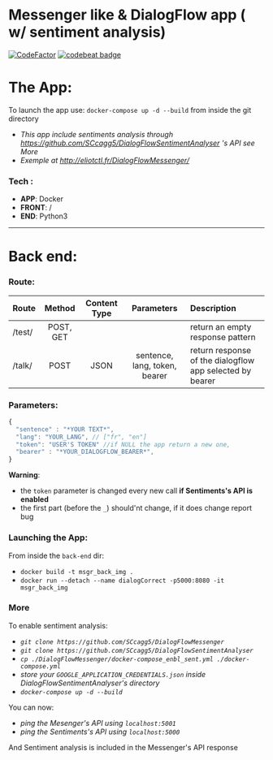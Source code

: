 # Messenger like & DialogFlow app ( w/ sentiment analysis)

[![CodeFactor](https://www.codefactor.io/repository/github/sccagg5/dialogflowmessenger/badge)](https://www.codefactor.io/repository/github/sccagg5/dialogflowmessenger)
[![codebeat badge](https://codebeat.co/badges/861fa6b1-def4-4b0f-98b4-79977d84bf33)](https://codebeat.co/projects/github-com-sccagg5-dialogflowmessenger-master)

# The App:
To launch the app use: `docker-compose up -d --build` from inside the git directory

 * _This app include sentiments analysis through https://github.com/SCcagg5/DialogFlowSentimentAnalyser 's API see More_
 * _Exemple at http://eliotctl.fr/DialogFlowMessenger/_

### Tech :
 
  * **APP**: Docker
  * **FRONT**: /
  * **END**: Python3
  
  
---

# Back end:

### Route:  

Route| Method| Content Type |Parameters| Description |
:-|:-:|:-:|:-:|:-|
/test/ | POST, GET |  |  | return an empty response pattern
/talk/ | POST | JSON | sentence, lang, token, bearer | return response of the dialogflow app selected by bearer

### Parameters:
```javascript
{
  "sentence" : "*YOUR TEXT*",
  "lang": "YOUR_LANG", // ["fr", "en"]
  "token": "USER'S TOKEN" //if NULL the app return a new one,
  "bearer" : "*YOUR_DIALOGFLOW_BEARER*",
}
```

**Warning**: 
  * the `token` parameter is changed every new call **if Sentiments's API is enabled**
  * the first part (before the `_`) should'nt change, if it does change report bug

### Launching the App:  

From inside the `back-end` dir:

 * `docker build -t msgr_back_img .`
 * `docker run --detach --name dialogCorrect -p5000:8080 -it msgr_back_img`

### More

To enable sentiment analysis:

* _`git clone https://github.com/SCcagg5/DialogFlowMessenger`_
* _`git clone https://github.com/SCcagg5/DialogFlowSentimentAnalyser`_
* _`cp ./DialogFlowMessenger/docker-compose_enbl_sent.yml ./docker-compose.yml`_
* _store your `GOOGLE_APPLICATION_CREDENTIALS.json` inside DialogFlowSentimentAnalyser's directory_
* _`docker-compose up -d --build`_

You can now:

* *ping the Mesenger's API using `localhost:5001`*
* *ping the Sentiments's API using `localhost:5000`*

And Sentiment analysis is included in the Messenger's API response
